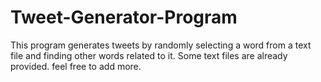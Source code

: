 # Tweet-Generator-Program
This program generates tweets by randomly selecting a word from a text file and finding other words related to it. Some text files are already provided. feel free to add more.
